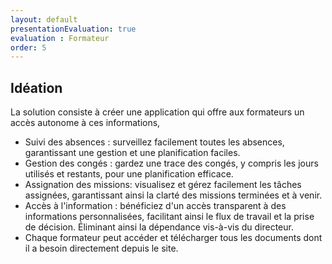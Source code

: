 ```yaml
---
layout: default
presentationEvaluation: true
evaluation : Formateur
order: 5
---
```


## Idéation

La solution consiste à créer une application qui offre aux formateurs un accès autonome à ces informations, 
-  Suivi des absences : surveillez facilement toutes les absences, garantissant une gestion et une planification faciles.
-  Gestion des congés : gardez une trace des congés, y compris les jours utilisés et restants, pour une planification efficace.
-  Assignation des missions: visualisez et gérez facilement les tâches assignées, garantissant ainsi la clarté des missions terminées et à venir.
-  Accès à l'information : bénéficiez d'un accès transparent à des informations personnalisées, facilitant ainsi le flux de travail et la prise de décision.
Éliminant ainsi la dépendance vis-à-vis du directeur.
- Chaque formateur peut accéder et télécharger tous les documents dont il a besoin directement depuis le site.

<!-- new slide -->
